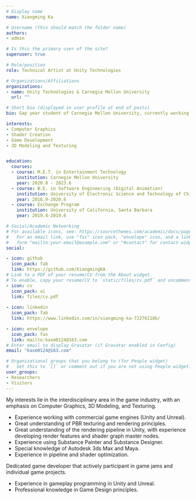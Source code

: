 ```yaml
---
# Display name
name: Xiangming Ka

# Username (this should match the folder name)
authors:
- admin

# Is this the primary user of the site?
superuser: true

# Role/position
role: Technical Artist at Unity Technologies

# Organizations/Affiliations
organizations:
- name: Unity Technologies & Carnegie Mellon University
  url: ""

# Short bio (displayed in user profile at end of posts)
bio: Gap year student of Carnegie Mellon University, currently working at Unity Technologies Shanghai. Experienced Technical Artist and Game Developer.

interests:
- Computer Graphics
- Shader Creation
- Game Development
- 3D Modeling and Texturing


education:
  courses:
  - course: M.E.T. in Entertainment Technology
    institution: Carnegie Mellon University
    year: 2020.8 - 2023.6
  - course: B.E. in Software Engineering (Digital Animation)
    institution: University of Electronic Science and Technology of China
    year: 2016.9-2020.6
  - course: Exchange Program
    institution: University of California, Santa Barbara
    year: 2019.4-2019.6

# Social/Academic Networking
# For available icons, see: https://sourcethemes.com/academic/docs/page-builder/#icons
#   For an email link, use "fas" icon pack, "envelope" icon, and a link in the
#   form "mailto:your-email@example.com" or "#contact" for contact widget.
social:

- icon: github
  icon_pack: fab
  link: https://github.com/XiangmingKA
# Link to a PDF of your resume/CV from the About widget.
# To enable, copy your resume/CV to `static/files/cv.pdf` and uncomment the lines below.
- icon: cv
  icon_pack: ai
  link: files/cv.pdf
  
- icon: linkedin
  icon_pack: fab
  link: https://www.linkedin.com/in/xiangming-ka-72276118b/

- icon: envelope
  icon_pack: fas
  link: mailto:kaxm0124@163.com
# Enter email to display Gravatar (if Gravatar enabled in Config)
email: "kaxm0124@163.com"

# Organizational groups that you belong to (for People widget)
#   Set this to `[]` or comment out if you are not using People widget.
user_groups:
- Researchers
- Visitors
---
```


My interests lie in the interdisciplinary area in the game industry, with an emphasis on Computer Graphics, 3D Modeling, and Texturing. 

- Experience working with commercial game engines (Unity and Unreal).
- Great understanding of PBR texturing and rendering principles.
- Great understanding of the rendering pipeline in Unity, with experience developing render features and shader graph master nodes. 
- Experience using Substance Painter and Substance Designer.
- Special knowledge of Autodesk 3ds Max and Maya.
- Experience in pipeline and shader optimization. 

Dedicated game developer that actively participant in game jams and individual game projects.

- Experience in gameplay programming in Unity and Unreal.
- Professional knowledge in Game Design principles.
